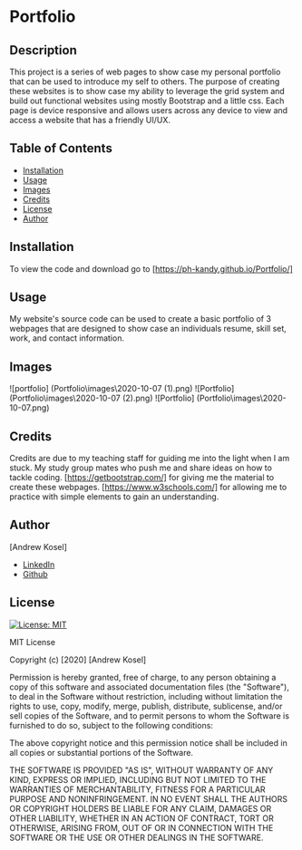 # Portfolio

## Description 

This project is a series of web pages to show case my personal portfolio that can be used to introduce my self to others. The purpose of creating these websites is to show case my ability to leverage the grid system and build out functional websites using mostly Bootstrap and a little css. Each page is device responsive and allows users across any device to view and access a website that has a friendly UI/UX.


## Table of Contents

* [Installation](#installation)
* [Usage](#usage)
* [Images](#images)
* [Credits](#credits)
* [License](#license)
* [Author](#author)


## Installation

To view the code and download go to [https://ph-kandy.github.io/Portfolio/]


## Usage 

My website's source code can be used to create a basic portfolio of 3 webpages that are designed to show case an individuals resume, skill set, work, and contact information.

## Images
![portfolio] (Portfolio\images\2020-10-07 (1).png)
![Portfolio] (Portfolio\images\2020-10-07 (2).png)
![Portfolio] (Portfolio\images\2020-10-07.png)

## Credits

Credits are due to my teaching staff for guiding me into the light when I am stuck. My study group mates who push me and share ideas on how to tackle coding.
[https://getbootstrap.com/] for giving me the material to create these webpages. [https://www.w3schools.com/] for allowing me to practice with simple elements to gain an understanding.



## Author
[Andrew Kosel]

* [LinkedIn](https://www.linkedin.com/in/andrew-kosel/)
* [Github](https://github.com/ph-kandy)


## License
[![License: MIT](https://img.shields.io/badge/License-MIT-yellow.svg)](https://opensource.org/licenses/MIT)

MIT License

Copyright (c) [2020] [Andrew Kosel]

Permission is hereby granted, free of charge, to any person obtaining a copy
of this software and associated documentation files (the "Software"), to deal
in the Software without restriction, including without limitation the rights
to use, copy, modify, merge, publish, distribute, sublicense, and/or sell
copies of the Software, and to permit persons to whom the Software is
furnished to do so, subject to the following conditions:

The above copyright notice and this permission notice shall be included in all
copies or substantial portions of the Software.

THE SOFTWARE IS PROVIDED "AS IS", WITHOUT WARRANTY OF ANY KIND, EXPRESS OR
IMPLIED, INCLUDING BUT NOT LIMITED TO THE WARRANTIES OF MERCHANTABILITY,
FITNESS FOR A PARTICULAR PURPOSE AND NONINFRINGEMENT. IN NO EVENT SHALL THE
AUTHORS OR COPYRIGHT HOLDERS BE LIABLE FOR ANY CLAIM, DAMAGES OR OTHER
LIABILITY, WHETHER IN AN ACTION OF CONTRACT, TORT OR OTHERWISE, ARISING FROM,
OUT OF OR IN CONNECTION WITH THE SOFTWARE OR THE USE OR OTHER DEALINGS IN THE
SOFTWARE.